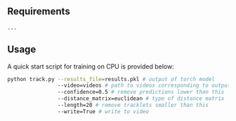 
## Requirements

```bash
...
```

## Usage

A quick start script for training on CPU is provided below:

```bash
python track.py --results_file=results.pkl # output of torch model
                --video=videos # path to videos corresponding to output
                --confidence=0.5 # remove predictions lower than this
                --distance_matrix=euclidean # type of distance matrix
                --length=20 # remove tracklets smaller than this
                --write=True # write to video
```



